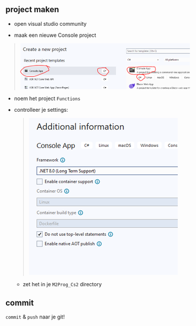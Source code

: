 ## project maken

- open visual studio community

- maak een nieuwe Console project
>![](img/console.PNG)
- noem het project `Functions`

- controlleer je settings:
    >![](img/check.PNG)
    - zet het in je `M2Prog_Cs2` directory


## commit

`commit` & `push` naar je git!